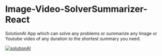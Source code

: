# Image-Video-SolverSummarizer-React
SolutionAI App which can solve any problems or summarize any Image or Youtube video of any duration to the shortest summary you need.


[![solutionAI](https://img.youtube.com/vi/N7i_cN8Hins/maxresdefault.jpg)](https://www.youtube.com/watch?v=Jhj9DMylEmg)



